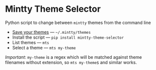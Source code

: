 Mintty Theme Selector
===

Python script to change between `mintty` themes from the command line

* [Save your themes][1] &mdash; `~/.mintty/themes`
* Install the script &mdash; `pip install mintty-theme-selector`
* List themes &mdash; `mts`
* Select a theme &mdash; `mts my-theme`

*Important*: `my-theme` is a regex which will be matched against theme filenames without extension, so `mts my-theme$` and similar works.

[1]: https://github.com/mintty/mintty/wiki/Tips
